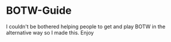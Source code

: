 # BOTW-Guide
I couldn't be bothered helping people to get and play BOTW in the alternative way so I made this. Enjoy
